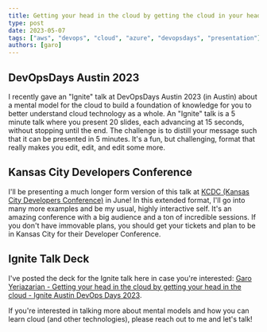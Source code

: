 ```yaml
---
title: Getting your head in the cloud by getting the cloud in your head
type: post
date: 2023-05-07
tags: ["aws", "devops", "cloud", "azure", "devopsdays", "presentation"]
authors: [garo]
---
```


## DevOpsDays Austin 2023

I recently gave an "Ignite" talk at DevOpsDays Austin 2023 (in Austin) about a mental model for the cloud to build a foundation of knowledge for you to better understand cloud technology as a whole. An "Ignite" talk is a 5 minute talk where you present 20 slides, each advancing at 15 seconds, without stopping until the end. The challenge is to distill your message such that it can be presented in 5 minutes. It's a fun, but challenging, format that really makes you edit, edit, and edit some more.

## Kansas City Developers Conference

I'll be presenting a much longer form version of this talk at [KCDC (Kansas City Developers Conference)](https://www.kcdc.info/sessions) in June! In this extended format, I'll go into many more examples and be my usual, highly interactive self. It's an amazing conference with a big audience and a ton of incredible sessions. If you don't have immovable plans, you should get your tickets and plan to be in Kansas City for their Developer Conference.

## Ignite Talk Deck

I've posted the deck for the Ignite talk here in case you're interested: [Garo Yeriazarian - Getting your head in the cloud by getting your head in the cloud - Ignite Austin DevOps Days 2023](getting-your-head-in-the-cloud-ignite.assets/Garo%20Yeriazarian%20-%20Getting%20your%20head%20in%20the%20cloud%20by%20getting%20your%20head%20in%20the%20cloud%20-%20Ignite%20Austin%20DevOps%20Days%202023.pdf).

If you're interested in talking more about mental models and how you can learn cloud (and other technologies), please reach out to me and let's talk!
